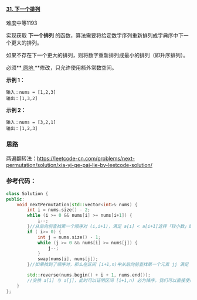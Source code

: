 #### [31. 下一个排列](https://leetcode-cn.com/problems/next-permutation/)

难度中等1193

实现获取 **下一个排列** 的函数，算法需要将给定数字序列重新排列成字典序中下一个更大的排列。

如果不存在下一个更大的排列，则将数字重新排列成最小的排列（即升序排列）。

必须**[ 原地 ](https://baike.baidu.com/item/原地算法)**修改，只允许使用额外常数空间。

**示例 1：**

```
输入：nums = [1,2,3]
输出：[1,3,2]
```

**示例 2：**

```
输入：nums = [3,2,1]
输出：[1,2,3]
```

### 思路

两遍翻转法：https://leetcode-cn.com/problems/next-permutation/solution/xia-yi-ge-pai-lie-by-leetcode-solution/

### 参考代码：

```c++
class Solution {
public:
    void nextPermutation(std::vector<int>& nums) {
        int i = nums.size() - 2;
        while (i >= 0 && nums[i] >= nums[i+1]) {
            i--;
        }//从后向前查找第一个顺序对 (i,i+1)，满足 a[i] < a[i+1]这样「较小数」即为 a[i]。此时 [i+1,n) 必然是下降序列。
        if ( i>= 0) {
            int j = nums.size() - 1;
            while (j >= 0 && nums[i] >= nums[j]) {
                j--;
            }
            swap(nums[i], nums[j]);
        }//如果找到了顺序对，那么在区间 [i+1,n)中从后向前查找第一个元素 jj 满足 a[i] < a[j]。这样「较大数」即为 a[j]。

        std::reverse(nums.begin() + i + 1, nums.end());
        //交换 a[i] 与 a[j]，此时可以证明区间 [i+1,n) 必为降序。我们可以直接使用双指针反转区间 [i+1,n)使其变为升序，而无需对该区间进行排序。
    }
};
```

